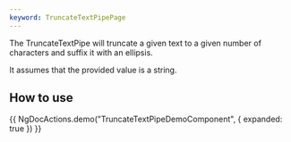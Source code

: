 ```yaml
---
keyword: TruncateTextPipePage
---
```


The TruncateTextPipe will truncate a given text to a given number of characters and suffix it with an ellipsis.

It assumes that the provided value is a string.

## How to use

{{ NgDocActions.demo("TruncateTextPipeDemoComponent", { expanded: true }) }}
